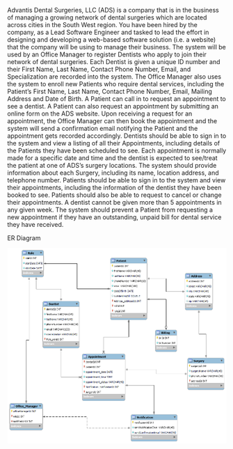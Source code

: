 Advantis Dental Surgeries, LLC (ADS) is a company that is in the business of managing a
growing network of dental surgeries which are located across cities in the South West region.
You have been hired by the company, as a Lead Software Engineer and tasked to lead
the effort in designing and developing a web-based software solution (i.e. a website) that the
company will be using to manage their business.
The system will be used by an Office Manager to register Dentists who apply to join their
network of dental surgeries. Each Dentist is given a unique ID number and their First Name,
Last Name, Contact Phone Number, Email, and Specialization are recorded into the system.
The Office Manager also uses the system to enroll new Patients who require dental services,
including the Patient’s First Name, Last Name, Contact Phone Number, Email, Mailing Address
and Date of Birth. A Patient can call in to request an appointment to see a dentist. A Patient
can also request an appointment by submitting an online form on the ADS website. Upon
receiving a request for an appointment, the Office Manager can then book the appointment
and the system will send a confirmation email notifying the Patient and the appointment gets
recorded accordingly.
Dentists should be able to sign in to the system and view a listing of all their Appointments,
including details of the Patients they have been scheduled to see. Each appointment is
normally made for a specific date and time and the dentist is expected to see/treat the
patient at one of ADS’s surgery locations. The system should provide information about each
Surgery, including its name, location address, and telephone number. Patients should be able
to sign in to the system and view their appointments, including the information of the dentist
they have been booked to see. Patients should also be able to request to cancel or change
their appointments.
A dentist cannot be given more than 5 appointments in any given week. The system should
prevent a Patient from requesting a new appointment if they have an outstanding, unpaid
bill for dental service they have received.

ER Diagram

![img.png](img.png)
